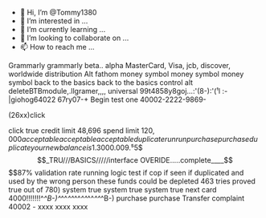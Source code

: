 - 👋 Hi, I’m @Tommy1380
- 👀 I’m interested in ...
- 🌱 I’m currently learning ...
- 💞️ I’m looking to collaborate on ...
- 📫 How to reach me ...

<!---
Tommy1380/Tommy1380 is a ✨ special ✨ repository because its `README.md` (this file) appears on your GitHub profile.
You can click the Preview link to take a look at your changes.
--->
Grammarly grammarly
beta.. alpha      MasterCard, Visa, jcb,
 discover, worldwide distribution Alt fathom money symbol money symbol money symbol back to the basics back to the basics control alt deleteBTBmodule,.llgramer,,,, universal
99t4858y8goj...:'(8-):'(¹l
:-|giohog64022
67ry07-+
Begin test one 40002-2222-9869-

(26xx)click 

click true credit limit 48,696 
spend limit $120,000 acceptable acceptable 
acceptable duplicate run run purchase 
purchase duplicate your new balance 
is 1.3 0 0 0.0 0 9.⁵5$$$$_TRU///BASICS/////interface OVERIDE.....complete____$$$$87% validation rate running 
logic test if cop if seen if duplicated and used by the wrong person these 
funds could be depleted 463 tries proved true out of 780) system true system true system true next card 4000!!!!!!!^_^B-)^_^^_^^_^^_^^_^^_^^_^B-) 
purchase purchase Transfer 
complaint 40002 - xxxx xxxx xxxx

